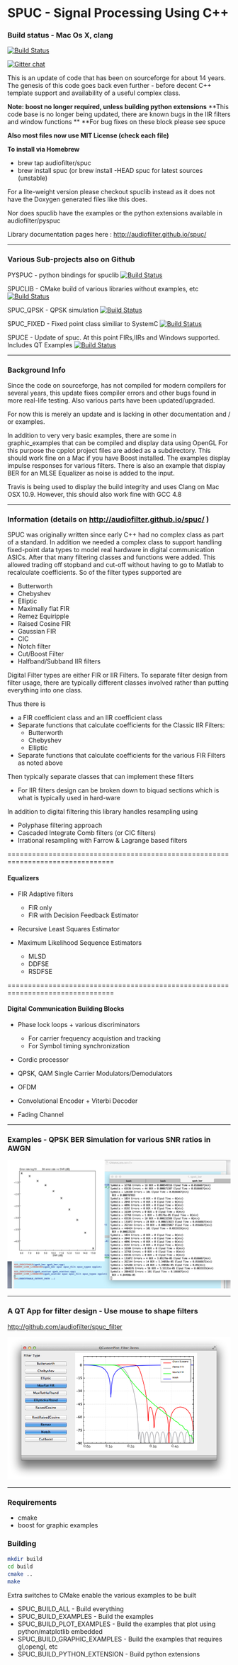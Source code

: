 SPUC - Signal Processing Using C++
================================================================================

### Build status - Mac Os X, clang
[![Build Status](https://travis-ci.org/audiofilter/spuc.png)](https://travis-ci.org/audiofilter/spuc)

[![Gitter chat](https://badges.gitter.im/audiofilter/spuc.png)](https://gitter.im/audiofilter/spuc)

This is an update of code that has been on sourceforge for about 14 years. The genesis of this code goes back even further - before decent C++ template support and availability of a useful complex class.

**Note: boost no longer required, unless building python extensions**
**This code base is no longer being updated, there are known bugs in the IIR filters and window functions **
**For bug fixes on these block please see spuce

**Also most files now use MIT License (check each file)**

**To install via Homebrew**
* brew tap audiofilter/spuc
* brew install spuc  (or brew install -HEAD spuc for latest sources (unstable)

For a lite-weight version please checkout spuclib instead as it does not have the Doxygen generated files like this does.

Nor does spuclib have the examples or the python extensions available in audiofilter/pyspuc

Library documentation pages here : http://audiofilter.github.io/spuc/

----
### Various Sub-projects also on Github

PYSPUC - python bindings for spuclib
[![Build Status](https://travis-ci.org/audiofilter/pyspuc.png)](https://travis-ci.org/audiofilter/pyspuc) 

SPUCLIB - CMake build of various libraries without examples, etc
[![Build Status](https://travis-ci.org/audiofilter/spuclib.png)](https://travis-ci.org/audiofilter/spuclib)

SPUC_QPSK - QPSK simulation
[![Build Status](https://travis-ci.org/audiofilter/spuc_qpsk.png)](https://travis-ci.org/audiofilter/spuc_qpsk)

SPUC_FIXED - Fixed point class similiar to SystemC
[![Build Status](https://travis-ci.org/audiofilter/spuc_fixed.png)](https://travis-ci.org/audiofilter/spuc_fixed)

SPUCE - Update of spuc. At this point FIRs,IIRs and Windows supported. Includes QT Examples
[![Build Status](https://travis-ci.org/audiofilter/spuce.png)](https://travis-ci.org/audiofilter/spuce)

----

### Background Info

Since the code on sourceforge, has not compiled for modern compilers for several years, this update fixes compiler errors and other bugs found in more real-life testing. Also various parts have been updated/upgraded.

For now this is merely an update and is lacking in other documentation and / or examples.

In addition to very very basic examples, there are some in graphic_examples that can be compiled and display data using OpenGL
For this purpose the cpplot project files are added as a subdirectory.
This should work fine on a Mac if you have Boost installed.
The examples display impulse responses for various filters.
There is also an example that display BER for an MLSE Equalizer as noise is added to the input.

Travis is being used to display the build integrity and uses Clang on Mac OSX 10.9. However, this should also work fine with GCC 4.8

----


### Information (details on http://audiofilter.github.io/spuc/ )

SPUC was originally written since early C++ had no complex class as part of a standard. In addition we needed a complex class to support handling fixed-point data types to model real hardware in digital communication ASICs.
After that many filtering classes and functions were added. This allowed trading off stopband and cut-off without having to go to Matlab to recalculate coefficients. So of the filter types supported are

* Butterworth
* Chebyshev
* Elliptic
* Maximally flat FIR
* Remez Equiripple
* Raised Cosine FIR
* Gaussian FIR
* CIC
* Notch filter
* Cut/Boost Filter
* Halfband/Subband IIR filters
	   
Digital Filter types are either FIR or IIR Filters. To separate filter design from filter usage, there are typically different classes involved rather than putting everything into one class.

Thus there is 

* a FIR coefficient class and an IIR coefficient class
* Separate functions that calculate coefficients for the Classic IIR Filters:
	* Butterworth
	* Chebyshev			
	* Elliptic
* Separate functions that calculate coefficients for the various FIR Filters as noted above

Then typically separate classes that can implement these filters

* For IIR filters design can be broken down to biquad sections which is what is typically used in hard-ware

In addition to digital filtering this library handles resampling using

* Polyphase filtering approach
* Cascaded Integrate Comb filters (or CIC filters)
* Irrational resampling with Farrow & Lagrange based filters

================================================================================

#### Equalizers

* FIR Adaptive filters
	* FIR only
	* FIR with Decision Feedback Estimator

* Recursive Least Squares Estimator

* Maximum Likelihood Sequence Estimators
	* MLSD
	* DDFSE
	* RSDFSE

================================================================================

#### Digital Communication Building Blocks

* Phase lock loops + various discriminators
	* For carrier frequency acquistion and tracking
	* For Symbol timing synchronization

* Cordic processor
* QPSK, QAM Single Carrier Modulators/Demodulators
* OFDM 
* Convolutional Encoder + Viterbi Decoder

* Fading Channel




----
### Examples - QPSK BER Simulation for various SNR ratios in AWGN

![QPSK BER](BER.png "QPSK BER example")


----
### A QT App for filter design - Use mouse to shape filters 

http://github.com/audiofilter/spuc_filter

![Demo App in SPUC filter](app.png "Filter example using QT")


-----
### Requirements
* cmake
* boost for graphic examples 

### Building

```sh
mkdir build
cd build
cmake ..
make
```

Extra switches to CMake enable the various examples to be built


* SPUC_BUILD_ALL - Build everything
* SPUC_BUILD_EXAMPLES - Build the examples
* SPUC_BUILD_PLOT_EXAMPLES - Build the examples that plot using python/matplotlib embedded
* SPUC_BUILD_GRAPHIC_EXAMPLES - Build the examples that requires gl,opengl, etc
* SPUC_BUILD_PYTHON_EXTENSION - Build python extensions
